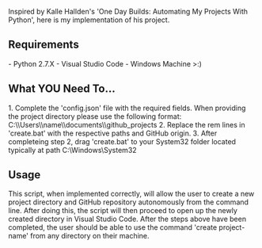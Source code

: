 Inspired by Kalle Hallden's 'One Day Builds: Automating My Projects With Python', here is my implementation of his project.

<h2>Requirements</h2>
- Python 2.7.X
- Visual Studio Code
- Windows Machine >:)

<h2>What YOU Need To...</h2>
1. Complete the 'config.json' file with the required fields. When providing the project directory please use the following format: C:\\Users\\name\\documents\\github_projects
2. Replace the rem lines in 'create.bat' with the respective paths and GitHub origin.
3. After completeing step 2, drag 'create.bat' to your System32 folder located typically at path C:\Windows\System32

<h2>Usage</h2>
This script, when implemented correctly, will allow the user to create a new project directory and GitHub repository autonomously from the command line. After doing this, the script will then proceed to open up the newly created directory in Visual Studio Code. After the steps above have been completed, the user should be able to use the command 'create project-name' from any directory on their machine.